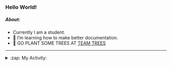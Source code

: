 ### Hello World!

##### About:
- Currently I am a student.
- 🌱 I’m learning how to make better documentation.
- 🌱 GO PLANT SOME TREES AT [TEAM TREES](https://teamtrees.org/)

---
<details>
  <summary>:zap: My Activity:</summary>
  
<!--START_SECTION:waka-->
![Code Time](http://img.shields.io/badge/Code%20Time-1%2C149%20hrs%2037%20mins-blue)

**I'm a Night 🦉** 

```text
🌞 Morning                1422 commits        ██░░░░░░░░░░░░░░░░░░░░░░░   09.20 % 
🌆 Daytime                5482 commits        █████████░░░░░░░░░░░░░░░░   35.48 % 
🌃 Evening                4435 commits        ███████░░░░░░░░░░░░░░░░░░   28.70 % 
🌙 Night                  4112 commits        ███████░░░░░░░░░░░░░░░░░░   26.61 % 
```
📅 **I'm Most Productive on Wednesday** 

```text
Monday                   2323 commits        ████░░░░░░░░░░░░░░░░░░░░░   15.03 % 
Tuesday                  2014 commits        ███░░░░░░░░░░░░░░░░░░░░░░   13.03 % 
Wednesday                3572 commits        ██████░░░░░░░░░░░░░░░░░░░   23.12 % 
Thursday                 1908 commits        ███░░░░░░░░░░░░░░░░░░░░░░   12.35 % 
Friday                   1513 commits        ██░░░░░░░░░░░░░░░░░░░░░░░   09.79 % 
Saturday                 1384 commits        ██░░░░░░░░░░░░░░░░░░░░░░░   08.96 % 
Sunday                   2737 commits        ████░░░░░░░░░░░░░░░░░░░░░   17.71 % 
```


📊 **This Week I Spent My Time On** 

```text
🔥 Editors: 
VS Code                  2 hrs 21 mins       █████████████████████████   100.00 % 

🐱‍💻 Projects: 
giveth-dapps-v2          2 hrs 6 mins        ██████████████████████░░░   89.83 % 
praise                   14 mins             ███░░░░░░░░░░░░░░░░░░░░░░   10.17 % 
```


 Last Updated on 10/07/2023 14:10:41 UTC
<!--END_SECTION:waka-->
</details>
